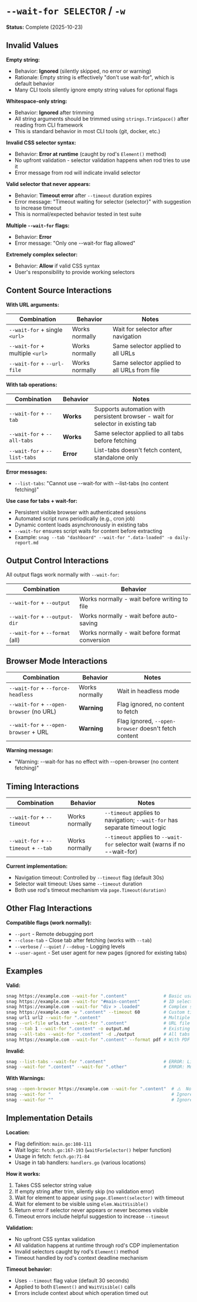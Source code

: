 # `--wait-for SELECTOR` / `-w`

**Status:** Complete (2025-10-23)

## Invalid Values

**Empty string:**
- Behavior: **Ignored** (silently skipped, no error or warning)
- Rationale: Empty string is effectively "don't use wait-for", which is default behavior
- Many CLI tools silently ignore empty string values for optional flags

**Whitespace-only string:**
- Behavior: **Ignored** after trimming
- All string arguments should be trimmed using `strings.TrimSpace()` after reading from CLI framework
- This is standard behavior in most CLI tools (git, docker, etc.)

**Invalid CSS selector syntax:**
- Behavior: **Error at runtime** (caught by rod's `Element()` method)
- No upfront validation - selector validation happens when rod tries to use it
- Error message from rod will indicate invalid selector

**Valid selector that never appears:**
- Behavior: **Timeout error** after `--timeout` duration expires
- Error message: "Timeout waiting for selector {selector}" with suggestion to increase timeout
- This is normal/expected behavior tested in test suite

**Multiple `--wait-for` flags:**
- Behavior: **Error**
- Error message: "Only one --wait-for flag allowed"

**Extremely complex selector:**
- Behavior: **Allow** if valid CSS syntax
- User's responsibility to provide working selectors

## Content Source Interactions

**With URL arguments:**

| Combination | Behavior | Notes |
|-------------|----------|-------|
| `--wait-for` + single `<url>` | Works normally | Wait for selector after navigation |
| `--wait-for` + multiple `<url>` | Works normally | Same selector applied to all URLs |
| `--wait-for` + `--url-file` | Works normally | Same selector applied to all URLs from file |

**With tab operations:**

| Combination | Behavior | Notes |
|-------------|----------|-------|
| `--wait-for` + `--tab` | **Works** | Supports automation with persistent browser - wait for selector in existing tab |
| `--wait-for` + `--all-tabs` | **Works** | Same selector applied to all tabs before fetching |
| `--wait-for` + `--list-tabs` | **Error** | List-tabs doesn't fetch content, standalone only |

**Error messages:**
- `--list-tabs`: "Cannot use --wait-for with --list-tabs (no content fetching)"

**Use case for tabs + wait-for:**
- Persistent visible browser with authenticated sessions
- Automated script runs periodically (e.g., cron job)
- Dynamic content loads asynchronously in existing tabs
- `--wait-for` ensures script waits for content before extracting
- Example: `snag --tab "dashboard" --wait-for ".data-loaded" -o daily-report.md`

## Output Control Interactions

All output flags work normally with `--wait-for`:

| Combination | Behavior |
|-------------|----------|
| `--wait-for` + `--output` | Works normally - wait before writing to file |
| `--wait-for` + `--output-dir` | Works normally - wait before auto-saving |
| `--wait-for` + `--format` (all) | Works normally - wait before format conversion |

## Browser Mode Interactions

| Combination | Behavior | Notes |
|-------------|----------|-------|
| `--wait-for` + `--force-headless` | Works normally | Wait in headless mode |
| `--wait-for` + `--open-browser` (no URL) | **Warning** | Flag ignored, no content to fetch |
| `--wait-for` + `--open-browser` + URL | **Warning** | Flag ignored, `--open-browser` doesn't fetch content |

**Warning message:**
- "Warning: --wait-for has no effect with --open-browser (no content fetching)"

## Timing Interactions

| Combination | Behavior | Notes |
|-------------|----------|-------|
| `--wait-for` + `--timeout` | Works normally | `--timeout` applies to navigation; `--wait-for` has separate timeout logic |
| `--wait-for` + `--timeout` + `--tab` | Works normally | `--timeout` applies to `--wait-for` selector wait (warns if no --wait-for) |

**Current implementation:**
- Navigation timeout: Controlled by `--timeout` flag (default 30s)
- Selector wait timeout: Uses same `--timeout` duration
- Both use rod's timeout mechanism via `page.Timeout(duration)`

## Other Flag Interactions

**Compatible flags (work normally):**
- `--port` - Remote debugging port
- `--close-tab` - Close tab after fetching (works with `--tab`)
- `--verbose` / `--quiet` / `--debug` - Logging levels
- `--user-agent` - Set user agent for new pages (ignored for existing tabs)

## Examples

**Valid:**
```bash
snag https://example.com --wait-for ".content"              # Basic usage
snag https://example.com --wait-for "#main-content"         # ID selector
snag https://example.com --wait-for "div > .loaded"         # Complex selector
snag https://example.com -w ".content" --timeout 60         # Custom timeout
snag url1 url2 --wait-for ".content"                        # Multiple URLs
snag --url-file urls.txt --wait-for ".content"              # URL file
snag --tab 1 --wait-for ".content" -o output.md             # Existing tab (automation)
snag --all-tabs --wait-for ".content" -d ./output           # All tabs
snag https://example.com --wait-for ".content" --format pdf # With PDF output
```

**Invalid:**
```bash
snag --list-tabs --wait-for ".content"                      # ERROR: List-tabs standalone
snag --wait-for ".content" --wait-for ".other"              # ERROR: Multiple flags
```

**With Warnings:**
```bash
snag --open-browser https://example.com --wait-for ".content"  # ⚠️  No effect (no fetch)
snag --wait-for "   "                                          # Ignored after trim
snag --wait-for ""                                             # Ignored (empty)
```

## Implementation Details

**Location:**
- Flag definition: `main.go:108-111`
- Wait logic: `fetch.go:167-193` (`waitForSelector()` helper function)
- Usage in fetch: `fetch.go:71-84`
- Usage in tab handlers: `handlers.go` (various locations)

**How it works:**
1. Takes CSS selector string value
2. If empty string after trim, silently skip (no validation error)
3. Wait for element to appear using `page.Element(selector)` with timeout
4. Wait for element to be visible using `elem.WaitVisible()`
5. Return error if selector never appears or never becomes visible
6. Timeout errors include helpful suggestion to increase `--timeout`

**Validation:**
- No upfront CSS syntax validation
- All validation happens at runtime through rod's CDP implementation
- Invalid selectors caught by rod's `Element()` method
- Timeout handled by rod's context deadline mechanism

**Timeout behavior:**
- Uses `--timeout` flag value (default 30 seconds)
- Applied to both `Element()` and `WaitVisible()` calls
- Errors include context about which operation timed out
